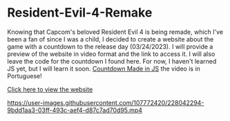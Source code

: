# Resident-Evil-4-Remake

<p>Knowing that Capcom's beloved Resident Evil 4 is being remade, which I've been a fan of since I was a child, I decided to create a website about the game with a countdown to the release day (03/24/2023). I will provide a preview of the website in video format and the link to access it. I will also leave the code for the countdown I found here. For now, I haven't learned JS yet, but I will learn it soon. <a href="https://www.youtube.com/watch?v=BHn_rUBh2kQ">Countdown Made in JS</a> the video is in Portuguese!
</p>


<a href="https://xmurilo.github.io/Resident-Evil-4-Remake/">Click here to view the website</a>

https://user-images.githubusercontent.com/107772420/228042294-9bdd1aa3-03ff-493c-aef4-d87c7ad70d95.mp4

